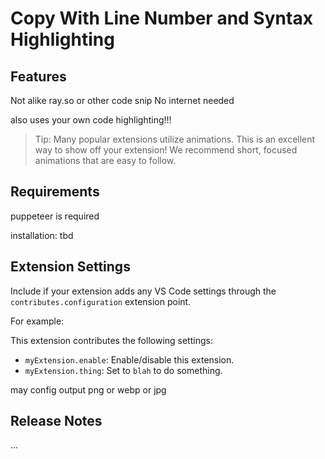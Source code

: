 # Copy With Line Number and Syntax Highlighting

## Features

Not alike ray.so or other code snip
No internet needed

also uses your own code highlighting!!!

> Tip: Many popular extensions utilize animations. This is an excellent way to show off your extension! We recommend short, focused animations that are easy to follow.

## Requirements

puppeteer is required

installation: tbd

## Extension Settings

Include if your extension adds any VS Code settings through the `contributes.configuration` extension point.

For example:

This extension contributes the following settings:

* `myExtension.enable`: Enable/disable this extension.
* `myExtension.thing`: Set to `blah` to do something.

may config output png or webp or jpg

## Release Notes

...
